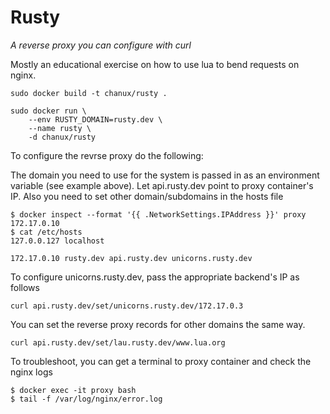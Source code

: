 Rusty
===

*A reverse proxy you can configure with curl*

Mostly an educational exercise on how to use lua to bend requests on nginx.

```
sudo docker build -t chanux/rusty .

sudo docker run \
    --env RUSTY_DOMAIN=rusty.dev \
    --name rusty \
    -d chanux/rusty
```

To configure the revrse proxy do the following:

The domain you need to use for the system is passed in as an environment variable (see example above).
Let api.rusty.dev point to proxy container's IP. Also you need to set other domain/subdomains in the hosts file

```
$ docker inspect --format '{{ .NetworkSettings.IPAddress }}' proxy
172.17.0.10
$ cat /etc/hosts
127.0.0.127 localhost

172.17.0.10 rusty.dev api.rusty.dev unicorns.rusty.dev
```

To configure unicorns.rusty.dev, pass the appropriate backend's IP as follows

`curl api.rusty.dev/set/unicorns.rusty.dev/172.17.0.3`

You can set the reverse proxy records for other domains the same way.

`curl api.rusty.dev/set/lau.rusty.dev/www.lua.org`

To troubleshoot, you can get a terminal to proxy container and check the nginx logs

```
$ docker exec -it proxy bash
$ tail -f /var/log/nginx/error.log
```
